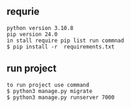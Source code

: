 
## requrie
    python version 3.10.8
    pip version 24.0
    in stall require pip list run commnad
    $ pip install -r  requirements.txt

## run project
    to run project use command
    $ python3 manage.py migrate
    $ python3 manage.py runserver 7000